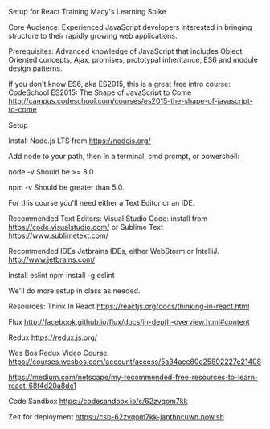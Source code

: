 Setup for 
React Training Macy's Learning Spike 

Core Audience: Experienced JavaScript developers interested in bringing structure to their rapidly
growing web applications.

Prerequisites: Advanced knowledge of JavaScript that includes Object Oriented concepts,
Ajax, promises, prototypal inheritance, ES6 and module design patterns.

If you don't know ES6, aka ES2015, this is a great free intro course:
CodeSchool ES2015: The Shape of JavaScript to Come
http://campus.codeschool.com/courses/es2015-the-shape-of-javascript-to-come

Setup

Install Node.js LTS from https://nodejs.org/

Add node to your path, then
In a terminal, cmd prompt, or powershell:

node -v
Should be >= 8.0

npm -v 
Should be greater than 5.0.

For this course you'll need either a Text Editor or an IDE.

Recommended Text Editors:
Visual Studio Code: install from https://code.visualstudio.com/
or
Sublime Text
https://www.sublimetext.com/

Recommended IDEs
Jetbrains IDEs, either WebStorm or IntelliJ.
http://www.jetbrains.com/

Install eslint
npm install -g eslint

We'll do more setup in class as needed.

Resources:
Think In React
https://reactjs.org/docs/thinking-in-react.html

Flux
http://facebook.github.io/flux/docs/in-depth-overview.html#content

Redux
https://redux.js.org/

Wes Bos Redux Video Course
https://courses.wesbos.com/account/access/5a34aee80e25892227e21408

https://medium.com/netscape/my-recommended-free-resources-to-learn-react-68f4d20a8dc1

Code Sandbox
https://codesandbox.io/s/62zvqom7kk

Zeit for deployment
https://csb-62zvqom7kk-janthncuwn.now.sh
